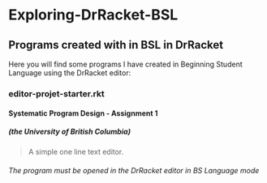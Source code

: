 Exploring-DrRacket-BSL
======================

## Programs created with in BSL in DrRacket

Here you will find some programs I have created in Beginning Student Language using the DrRacket editor:  
  
  
### editor-projet-starter.rkt

#### Systematic Program Design - Assignment 1

##### (the University of British Columbia)

>A simple one line text editor.

###### The program must be opened in the DrRacket editor in BS Language mode
 
